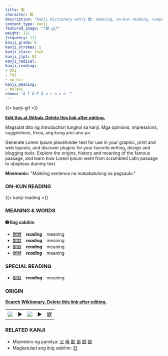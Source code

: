 ```yaml
---
title: 獣
character: 獣
description: "Kanji dictionary entry 獣: meaning, on-kun reading, compounds, origin, related kanji"
content_type: kanji
featured_image: "/獣.gif"
weight: 111
frequency: 111
kanji_grade: 0
kanji_strokes: 1
kanji_class: Jōyō
kanji_jlpt: N1
kanji_radical: 
kanji_reading: 
- DAI
- TAI
- oo-kii
kanji_meaning:
- malaki
chōon: "Ā Ī Ū Ē Ō ā ī ū ē ō ’"
---
```

[//]: # (Don't edit the line below. Kanji animated GIF code is automatically generated.)
{{< kanji-gif >}}

[//]: # (Edit below this line.)

**[Edit this at Github. Delete this link after editing.](https://github.com/tim0g/tim/tree/main/content/kanji/獣/index.md)**

Magsulat dito ng introduction tungkol sa kanji. Mga opinions, impressions, suggestions, trivia, ang kung ano-ano pa.

Generate Lorem Ipsum placeholder text for use in your graphic, print and web layouts, and discover plugins for your favorite writing, design and blogging tools. Explore the origins, history and meaning of the famous passage, and learn how Lorem Ipsum went from scrambled Latin passage to ubiqitous dummy text.
 
**Mnemonic:** "Maikling sentence na makakatulong sa pagsaulo."

### ON-KUN READING

[//]: # (Don't edit the line below. ON-KUN READING code is automatically generated.)
{{< kanji-reading >}}

### MEANING & WORDS

#### ➊ **Ibig sabihin**
  - [獣](../獣)[獣](../獣)　***reading***　meaning
  - [獣](../獣)[獣](../獣)　***reading***　meaning
  - [獣](../獣)[獣](../獣)　***reading***　meaning
  - [獣](../獣)[獣](../獣)　***reading***　meaning

### SPECIAL READING
  - [獣](../獣)[獣](../獣)　***reading***　meaning

### ORIGIN

**[Search Wiktionary. Delete this link after editing.](https://wiktionary.org/wiki/獣)**
<table class="kanji-table"><tr><td>
<img src="60px-獣-bronze.svg.png">
</td><td>▶</td><td>
<img src="60px-獣-oracle.svg.png">
</td><td>▶</td>
<td class="kanji-origin">獣</td>
</tr></table>

### RELATED KANJI
- Miyembro ng pamilya: [父](../父) [母](../母) [獣](../獣) [弟](../弟) [獣](../獣) [娘](../娘)
- Magkatulad ang ibig sabihin: [日](../日)
